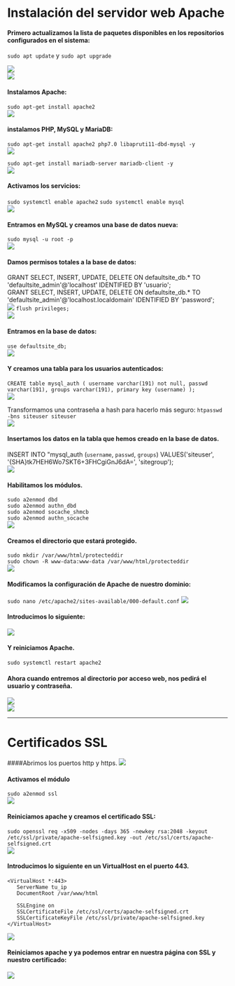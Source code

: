# Instalación del servidor web Apache

#### Primero actualizamos la lista de paquetes disponibles en los repositorios configurados en el sistema:
`sudo apt update` y `sudo apt upgrade`

![](img-aws/Screenshot_1.png) <br>
![](img-aws/Screenshot_2.png)

#### Instalamos Apache:
`sudo apt-get install apache2`<br>
![](img-aws/Screenshot_3.png)

#### instalamos PHP, MySQL y MariaDB:
`sudo apt-get install apache2 php7.0 libapruti11-dbd-mysql -y`<br>
![](img-aws/Screenshot_4.png)

`sudo apt-get install mariadb-server mariadb-client -y`<br>
![](img-aws/Screenshot_5.png)

#### Activamos los servicios:
`sudo systemctl enable apache2`
`sudo systemctl enable mysql`<br>
![](img-aws/Screenshot_6.png)

#### Entramos en MySQL y creamos una base de datos nueva:
`sudo mysql -u root -p` <br>
![](img-aws/Screenshot_7.png)

#### Damos permisos totales a la base de datos:
GRANT SELECT, INSERT, UPDATE, DELETE ON defaultsite_db.* TO 'defaultsite_admin'@'localhost' IDENTIFIED BY 'usuario'; <br>
GRANT SELECT, INSERT, UPDATE, DELETE ON defaultsite_db.* TO 'defaultsite_admin'@'localhost.localdomain' IDENTIFIED BY 'password'; <br>
![](img-aws/Screenshot_8.PNG)
`flush privileges;` <br>
![](img-aws/Screenshot_9.PNG)

#### Entramos en la base de datos:
`use defaultsite_db;` <br>
![](img-aws/Screenshot_10.png)

#### Y creamos una tabla para los usuarios autenticados:
`CREATE table mysql_auth ( username varchar(191) not null, passwd varchar(191), groups varchar(191), primary key (username) );` <br>
![](img-aws/Screenshot_11.PNG)

Transformamos una contraseña a hash para hacerlo más seguro:
`htpasswd -bns siteuser siteuser` <br>
![](img-aws/Screenshot_12.PNG)

#### Insertamos los datos en la tabla que hemos creado en la base de datos.
INSERT INTO "mysql_auth (`username`, `passwd`, `groups`) VALUES('siteuser', '{SHA}tk7HEH6Wo7SKT6+3FHCgiGnJ6dA=', 'sitegroup'); <br>
![](img-aws/Screenshot_13.PNG)

#### Habilitamos los módulos.
`sudo a2enmod dbd` <br>
`sudo a2enmod authn_dbd` <br>
`sudo a2enmod socache_shmcb` <br>
`sudo a2enmod authn_socache` <br>
![](img-aws/Screenshot_14.png)

#### Creamos el directorio que estará protegido.
`sudo mkdir /var/www/html/protecteddir` <br>
`sudo chown -R www-data:www-data /var/www/html/protecteddir` <br>
![](img-aws/Screenshot_15.png)

#### Modificamos la configuración de Apache de nuestro dominio:
`sudo nano /etc/apache2/sites-available/000-default.conf`
![](img-aws/Screenshot_16.png)

#### Introducimos lo siguiente:
![](img-aws/Screenshot_17.png)

#### Y reiniciamos Apache.
`sudo systemctl restart apache2`

#### Ahora cuando entremos al directorio por acceso web, nos pedirá el usuario y contraseña.
![](img-aws/Screenshot_18.png) <br>
![](img-aws/Screenshot_19.png)

--- 
# Certificados SSL
####Abrimos los puertos http y https.
![](img-aws/Screenshot_20.png)

#### Activamos el módulo
`sudo a2enmod ssl` <br>
![](img-aws/Screenshot_21.png)

#### Reiniciamos apache y creamos el certificado SSL:
`sudo openssl req -x509 -nodes -days 365 -newkey rsa:2048 -keyout /etc/ssl/private/apache-selfsigned.key -out /etc/ssl/certs/apache-selfsigned.crt` <br>
![](img-aws/Screenshot_23.png)
#### Introducimos lo siguiente en un VirtualHost en el puerto 443.

```
<VirtualHost *:443>
   ServerName tu_ip
   DocumentRoot /var/www/html

   SSLEngine on
   SSLCertificateFile /etc/ssl/certs/apache-selfsigned.crt
   SSLCertificateKeyFile /etc/ssl/private/apache-selfsigned.key
</VirtualHost>
```
![](img-aws/Screenshot_24.png)
#### Reiniciamos apache y ya podemos entrar en nuestra página con SSL y nuestro certificado:
![](img-aws/Screenshot_25.png)
